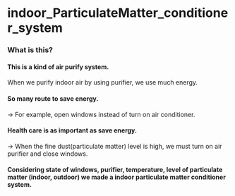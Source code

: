 # indoor_ParticulateMatter_conditioner_system
### What is this?
#### This is a kind of air purify system.
When we purify indoor air by using purifier, we use much energy.
#### So many route to save energy.
-> For example, open windows instead of turn on air conditioner.
#### Health care is as important as save energy.
-> When the fine dust(particulate matter) level is high, we must turn on air purifier and close windows.
#### Considering state of windows, purifier, temperature, level of particulate matter (indoor, outdoor) we made a indoor particulate matter conditioner system.
